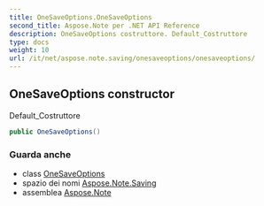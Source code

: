 ```yaml
---
title: OneSaveOptions.OneSaveOptions
second_title: Aspose.Note per .NET API Reference
description: OneSaveOptions costruttore. Default_Costruttore
type: docs
weight: 10
url: /it/net/aspose.note.saving/onesaveoptions/onesaveoptions/
---
```

## OneSaveOptions constructor

Default_Costruttore

```csharp
public OneSaveOptions()
```

### Guarda anche

* class [OneSaveOptions](../)
* spazio dei nomi [Aspose.Note.Saving](../../onesaveoptions/)
* assemblea [Aspose.Note](../../../)


